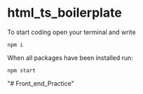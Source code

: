 # html_ts_boilerplate
To start coding open your terminal and write
```
npm i
```

When all packages have been installed run:
```
npm start
```
"# Front_end_Practice" 
